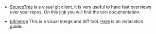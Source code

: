 * [SourceTree](https://www.sourcetreeapp.com)  is a visual git client, it is very useful to have fast overviews over your repos. On this [link](https://confluence.atlassian.com/get-started-with-sourcetree?_ga=1.261810574.2009675791.1460052474) you will find the tool documentation.

* [p4merge](https://www.perforce.com/product/components/perforce-visual-merge-and-diff-tools) This is a visual merge and diff tool. [Here](https://gist.github.com/tony4d/3454372) is an installation guide.
